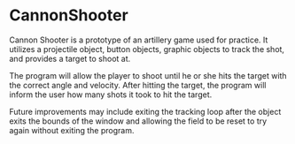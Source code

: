 # CannonShooter

Cannon Shooter is a prototype of an artillery game used for practice. It utilizes a projectile object, button objects, graphic objects to track the shot, and provides a target to shoot at.

The program will allow the player to shoot until he or she hits the target with the correct angle and velocity. After hitting the target, the program will inform the user how many shots it took to hit the target.

Future improvements may include exiting the tracking loop after the object exits the bounds of the window and allowing the field to be reset to try again without exiting the program.
